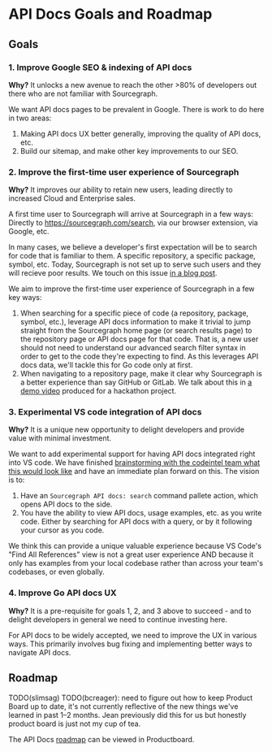 # API Docs Goals and Roadmap

## Goals

### 1. Improve Google SEO & indexing of API docs

**Why?** It unlocks a new avenue to reach the other >80% of developers out there who are not familiar with Sourcegraph.

We want API docs pages to be prevalent in Google. There is work to do here in two areas:

1. Making API docs UX better generally, improving the quality of API docs, etc.
2. Build our sitemap, and make other key improvements to our SEO.

### 2. Improve the first-time user experience of Sourcegraph

**Why?** It improves our ability to retain new users, leading directly to increased Cloud and Enterprise sales.

A first time user to Sourcegraph will arrive at Sourcegraph in a few ways: Directly to https://sourcegraph.com/search, via our browser extension, via Google, etc.

In many cases, we believe a developer's first expectation will be to search for code that is familiar to them. A specific repository, a specific package, symbol, etc. Today, Sourcegraph is not set up to serve such users and they will recieve poor results. We touch on this issue [in a blog post](https://about.sourcegraph.com/blog/postgres-text-search-balancing-query-time-and-relevancy/#Why-is-relevance-important-in-code-search).

We aim to improve the first-time user experience of Sourcegraph in a few key ways:

1. When searching for a specific piece of code (a repository, package, symbol, etc.), leverage API docs information to make it trivial to jump straight from the Sourcegraph home page (or search results page) to the repository page or API docs page for that code. That is, a new user should not need to understand our advanced search filter syntax in order to get to the code they're expecting to find. As this leverages API docs data, we'll tackle this for Go code only at first.
2. When navigating to a repository page, make it clear why Sourcegraph is a better experience than say GitHub or GitLab. We talk about this in [a demo video](https://youtu.be/sgqtPb8ubAw) produced for a hackathon project.

### 3. Experimental VS code integration of API docs

**Why?** It is a unique new opportunity to delight developers and provide value with minimal investment.

We want to add experimental support for having API docs integrated right into VS code. We have finished [brainstorming with the codeintel team what this would look like](https://docs.google.com/document/d/11oYVWPKJP0_lcuSKbEUoJG9QC3UnvQgLw8P7pUMjimo/edit#heading=h.x6k890l5pc2w) and have an immediate plan forward on this. The vision is to:

1. Have an `Sourcegraph API docs: search` command pallete action, which opens API docs to the side.
2. You have the ability to view API docs, usage examples, etc. as you write code. Either by searching for API docs with a query, or by it following your cursor as you code.

We think this can provide a unique valuable experience because VS Code's "Find All References" view is not a great user experience AND because it only has examples from your local codebase rather than across your team's codebases, or even globally.

### 4. Improve Go API docs UX

**Why?** It is a pre-requisite for goals 1, 2, and 3 above to succeed - and to delight developers in general we need to continue investing here.

For API docs to be widely accepted, we need to improve the UX in various ways. This primarily involves bug fixing and implementing better ways to navigate API docs.

## Roadmap

TODO(slimsag) TODO(bcreager): need to figure out how to keep Product Board up to date, it's not currently reflective of the new things we've learned in past 1–2 months. Jean previously did this for us but honestly product board is just not my cup of tea.

The API Docs [roadmap](https://sourcegraph.productboard.com/feature-board/2689572-fy2022-roadmap-developer-insights) can be viewed in Productboard.
